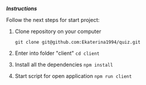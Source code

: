 **_Instructions_**

Follow the next steps for start project:

1. Clone repository on your computer

   `git clone git@github.com:Ekaterina1994/quiz.git`

2. Enter into folder "client"
   `cd client`

3. Install all the dependencies
   `npm install`

4. Start script for open application
   `npm run client`
